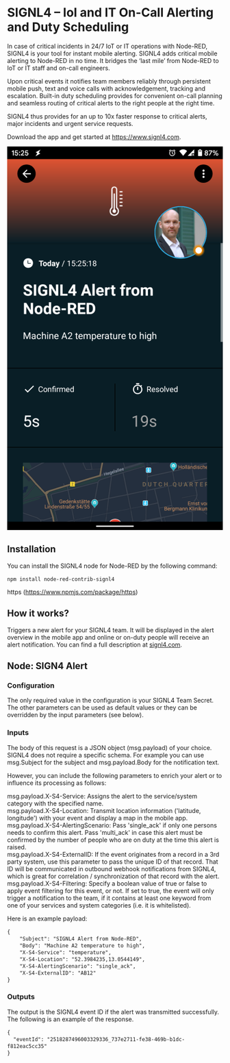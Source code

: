 # SIGNL4 – IoI and IT On-Call Alerting and Duty Scheduling

In case of critical incidents in 24/7 IoT or IT operations with Node-RED, SIGNL4 is your tool for instant mobile alerting. SIGNL4 adds critical mobile alerting to Node-RED in no time. It bridges the ‘last mile’ from Node-RED to IoT or IT staff and on-call engineers.

Upon critical events it notifies team members reliably through persistent mobile push, text and voice calls with acknowledgement, tracking and escalation. Built-in duty scheduling provides for convenient on-call planning and seamless routing of critical alerts to the right people at the right time.

SIGNL4 thus provides for an up to 10x faster response to critical alerts, major incidents and urgent service requests.

Download the app and get started at https://www.signl4.com.

![SIGNL4](signl4-node-red.png)

## Installation

You can install the SIGNL4 node for Node-RED by the following command:

```
npm install node-red-contrib-signl4
```

https (https://www.npmjs.com/package/https)

## How it works?

Triggers a new alert for your SIGNL4 team. It will be displayed in the alert overview in the mobile app and online or on-duty people will receive an alert notification. You can find a full description at <a href=https://www.signl4.com/developers/webhook/inbound/#!/Events/RaiseEvent>signl4.com</a>.

## Node: SIGN4 Alert

### Configuration
The only required value in the configuration is your SIGNL4 Team Secret. The other parameters can be used as default values or they can be overridden by the input parameters (see below).

### Inputs

The body of this request is a JSON object (msg.payload) of your choice. SIGNL4 does not require a specific schema. For example you can use msg.Subject for the subject and msg.payload.Body for the notification text.

However, you can include the following parameters to enrich your alert or to influence its processing as follows:

msg.payload.X-S4-Service: Assigns the alert to the service/system category with the specified name.  
msg.payload.X-S4-Location: Transmit location information ('latitude, longitude') with your event and display a map in the mobile app.  
msg.payload.X-S4-AlertingScenario: Pass 'single_ack' if only one persons needs to confirm this alert. Pass 'multi_ack' in case this alert must be confirmed by the number of people who are on duty at the time this alert is raised.  
msg.payload.X-S4-ExternalID: If the event originates from a record in a 3rd party system, use this parameter to pass the unique ID of that record. That ID will be communicated in outbound webhook notifications from SIGNL4, which is great for correlation / synchronization of that record with the alert.  
msg.payload.X-S4-Filtering: Specify a boolean value of true or false to apply event filtering for this event, or not. If set to true, the event will only trigger a notification to the team, if it contains at least one keyword from one of your services and system categories (i.e. it is whitelisted).  

Here is an example payload:

```
{
	"Subject": "SIGNL4 Alert from Node-RED",
	"Body": "Machine A2 temperature to high",
	"X-S4-Service": "temperature",
	"X-S4-Location": "52.3984235,13.0544149",
	"X-S4-AlertingScenario": "single_ack",
	"X-S4-ExternalID": "AB12"
}
```

### Outputs

The output is the SIGNL4 event ID if the alert was transmitted successfully. The following is an example of the response.

```
{
  "eventId": "2518287496003329336_737e2711-fe38-469b-b1dc-f812eac5cc35"
}
```
